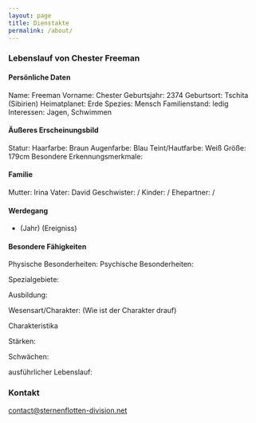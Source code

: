 ```yaml
---
layout: page
title: Dienstakte
permalink: /about/
---
```


### Lebenslauf von Chester Freeman

#### Persönliche Daten
Name: Freeman
Vorname: Chester
Geburtsjahr: 2374
Geburtsort: Tschita (Sibirien)
Heimatplanet: Erde
Spezies: Mensch
Familienstand: ledig
Interessen: Jagen, Schwimmen

#### Äußeres Erscheinungsbild
Statur: 
Haarfarbe: Braun
Augenfarbe: Blau
Teint/Hautfarbe: Weiß
Größe: 179cm
Besondere Erkennungsmerkmale: 

#### Familie
Mutter: Irina
Vater: David
Geschwister: /
Kinder: /
Ehepartner: /

#### Werdegang
- (Jahr) (Ereigniss)

#### Besondere Fähigkeiten
Physische Besonderheiten: 
Psychische Besonderheiten: 

Spezialgebiete:

Ausbildung:

Wesensart/Charakter: (Wie ist der Charakter drauf)

Charakteristika

Stärken:


Schwächen:

ausführlicher Lebenslauf:


### Kontakt

[contact@sternenflotten-division.net](mailto:contact@sternenflotten-division.net)
